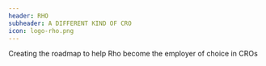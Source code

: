 ```yaml
---
header: RHO
subheader: A DIFFERENT KIND OF CRO
icon: logo-rho.png
---
```

Creating the roadmap to help Rho become the employer of choice in CROs

